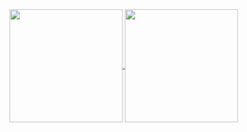 <a href="https://github.com/sorenjuul">
  <img height=200 align="center" src="https://github-readme-stats-git-old-version-sorenjuul.vercel.app
/api?username=sorenjuul&count_private=true&show_icons=true&hide=issues,stars,contribs&show=reviews,prs_merged,prs_merged_percentage" />
</a>
<a href="https://github.com/sorenjuul">
  <img height=200 align="center" src="https://github-readme-stats-git-old-version-sorenjuul.vercel.app
/api/top-langs/?username=sorenjuul&layout=compact&langs_count=8&card_width=320" />
</a>
